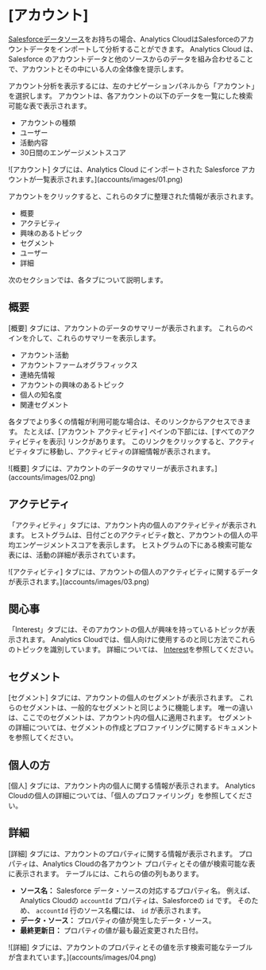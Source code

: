 # [アカウント]

[Salesforceデータソース](./individual-profiles/adding-a-salesforce-data-source.md)をお持ちの場合、Analytics CloudはSalesforceのアカウントデータをインポートして分析することができます。 Analytics Cloud は、Salesforce のアカウントデータと他のソースからのデータを組み合わせることで、アカウントとその中にいる人の全体像を提示します。

アカウント分析を表示するには、左のナビゲーションパネルから「アカウント」を選択します。 アカウントは、各アカウントの以下のデータを一覧にした検索可能な表で表示されます。

  - アカウントの種類
  - ユーザー
  - 活動内容
  - 30日間のエンゲージメントスコア

![アカウント] タブには、Analytics Cloud にインポートされた Salesforce アカウントが一覧表示されます。](accounts/images/01.png)

アカウントをクリックすると、これらのタブに整理された情報が表示されます。

  - 概要
  - アクテビティ
  - 興味のあるトピック
  - セグメント
  - ユーザー
  - 詳細

次のセクションでは、各タブについて説明します。

## 概要

[概要] タブには、アカウントのデータのサマリーが表示されます。 これらのペインを介して、これらのサマリーを表示します。

  - アカウント活動
  - アカウントファームオグラフィックス
  - 連絡先情報
  - アカウントの興味のあるトピック
  - 個人の知名度
  - 関連セグメント

各タブでより多くの情報が利用可能な場合は、そのリンクからアクセスできます。 たとえば、[アカウント アクティビティ] ペインの下部には、[すべてのアクティビティを表示] リンクがあります。 このリンクをクリックすると、アクティビティタブに移動し、アクティビティの詳細情報が表示されます。

![概要] タブには、アカウントのデータのサマリーが表示されます。](accounts/images/02.png)

## アクテビティ

「アクティビティ」タブには、アカウント内の個人のアクティビティが表示されます。 ヒストグラムは、日付ごとのアクティビティ数と、アカウントの個人の平均エンゲージメントスコアを表示します。 ヒストグラムの下にある検索可能な表には、活動の詳細が表示されています。

![アクティビティ] タブには、アカウントの個人のアクティビティに関するデータが表示されます。](accounts/images/03.png)

## 関心事

「Interest」タブには、そのアカウントの個人が興味を持っているトピックが表示されます。 Analytics Cloudでは、個人向けに使用するのと同じ方法でこれらのトピックを識別しています。 詳細については、 [Interest](./interests.md)を参照してください。

## セグメント

[セグメント] タブには、アカウントの個人のセグメントが表示されます。 これらのセグメントは、一般的なセグメントと同じように機能します。 唯一の違いは、ここでのセグメントは、アカウント内の個人に適用されます。 セグメントの詳細については、セグメントの作成とプロファイリングに関するドキュメントを参照してください。

## 個人の方

[個人] タブには、アカウント内の個人に関する情報が表示されます。 Analytics Cloudの個人の詳細については、「個人のプロファイリング」を参照してください。

## 詳細

[詳細] タブには、アカウントのプロパティに関する情報が表示されます。 プロパティは、Analytics Cloudの各アカウント プロパティとその値が検索可能な表に表示されます。 テーブルには、これらの値の列もあります。

  - **ソース名：** Salesforce データ・ソースの対応するプロパティ名。 例えば、Analytics Cloudの `accountId` プロパティは、Salesforceの `id` です。 そのため、 `accountId` 行のソース名欄には、 `id` が表示されます。
  - **データ・ソース：** プロパティの値が発生したデータ・ソース。
  - **最終更新日：** プロパティの値が最も最近変更された日付。

![詳細] タブには、アカウントのプロパティとその値を示す検索可能なテーブルが含まれています。](accounts/images/04.png)
